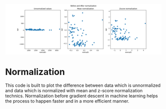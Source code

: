 <img align="middle" width="600" alt="plot norm" src="https://github.com/SrimanPolusani/normalization/blob/master/spread_norm.png?raw=true">
<h1>Normalization</h1> 
This code is built to plot the difference between data which is unnormalized and data which is normalized with mean and z-score normalization technics.
Normalization before gradient descent in machine learning helps the process to happen faster and in a more efficient manner.

